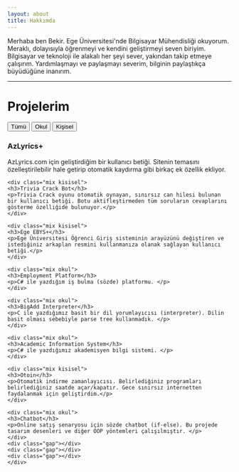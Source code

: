 ```yaml
---
layout: about
title: Hakkımda
---
```


<p>Merhaba ben Bekir. Ege Üniversitesi'nde Bilgisayar Mühendisliği okuyorum. Meraklı, dolayısıyla öğrenmeyi ve kendini geliştirmeyi seven biriyim. Bilgisayar ve teknoloji ile alakalı her şeyi sever, yakından takip etmeye çalışırım. Yardımlaşmayı ve paylaşmayı severim, bilginin paylaştıkça büyüdüğüne inanırım.</p>

<hr class="major" />

<h1 id="work">Projelerim</h1>

<div class="controls">
	<button type="button" class="control" data-filter="all">Tümü</button>
	<button type="button" class="control" data-filter=".okul">Okul</button>
	<button type="button" class="control" data-filter=".kisisel">Kişisel</button>
</div>

<div class="container">
	<div class="mix kisisel">
		<h3>AzLyrics+</h3>
		<p>AzLyrics.com için geliştirdiğim bir kullanıcı betiği. Sitenin temasını özelleştirilebilir hale getirip otomatik kaydırma gibi birkaç ek özellik ekliyor.</p>
	</div>

	<div class="mix kisisel">
	<h3>Trivia Crack Bot</h3>
	<p>Trivia Crack oyunu otomatik oynayan, sınırsız can hilesi bulunan bir kullanıcı betiği. Botu aktifleştirmeden tüm soruların cevaplarını gösterme özelliğide bulunuyor.</p>
	</div>

	<div class="mix kisisel">
	<h3>Ege EBYS+</h3>
	<p>Ege Üniversitesi Öğrenci Giriş sisteminin arayüzünü değiştiren ve istediğiniz arkaplan resmini kullanmanıza olanak sağlayan kullanıcı betiği.</p>
	</div>

	<div class="mix okul">
	<h3>Employment Platform</h3>
	<p>C# ile yazdığım iş bulma (sözde) platformu. </p>
	</div>

	<div class="mix okul">
	<h3>BigAdd Interpreter</h3>
	<p>C ile yazdığımız basit bir dil yorumlayıcısı (interpreter). Dilin basit olması sebebiyle parse tree kullanmadık. </p>
	</div>

	<div class="mix okul">
	<h3>Academic Information System</h3>
	<p>C# ile yazdığımız akademisyen bilgi sistemi. </p>
	</div>

	<div class="mix kisisel">
	<h3>Otoin</h3>
	<p>Otomatik indirme zamanlayıcısı. Belirlediğiniz programları belirlediğiniz saatde açar/kapatır. Gece sınırsız internetten faydalanmak için geliştirdim.</p>
	</div>

	<div class="mix okul">
	<h3>Chatbot</h3>
	<p>Online satış senaryosu için sözde chatbot (if-else). Bu projede tasarım desenleri ve diğer OOP yöntemleri çalışılmıştır. </p>
	</div>
	<div class="gap"></div>
	<div class="gap"></div>
	<div class="gap"></div>
	</div>